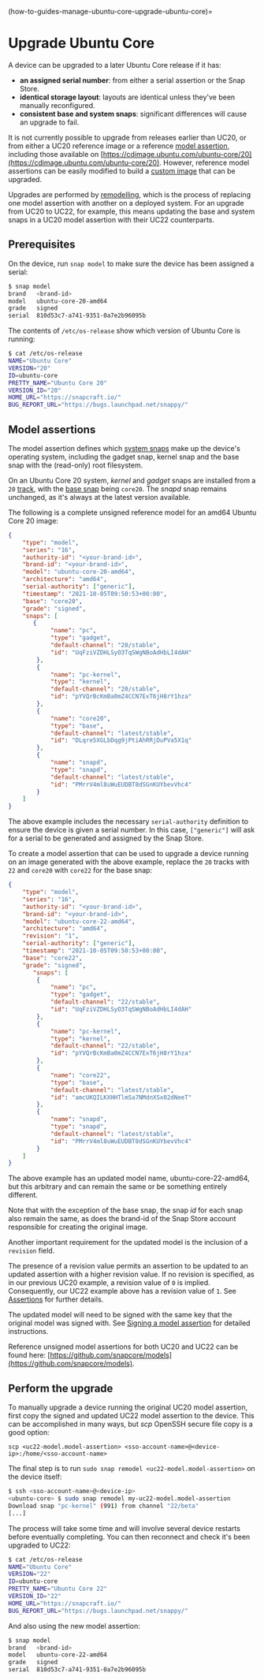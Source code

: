 (how-to-guides-manage-ubuntu-core-upgrade-ubuntu-core)=
# Upgrade Ubuntu Core

A device can be upgraded to a later Ubuntu Core release if it has:

- **an assigned serial number**: from either a serial assertion or the Snap Store.
- **identical storage layout**: layouts are identical unless they've been manually reconfigured.
- **consistent base and system snaps**: significant differences will cause an upgrade to fail.

It is not currently possible to upgrade from releases earlier than UC20, or from either a UC20 reference image or a reference [model assertion](/reference/assertions/model), including those available on [https://cdimage.ubuntu.com/ubuntu-core/20](https://cdimage.ubuntu.com/ubuntu-core/20). However, reference model assertions can be easily modified to build a [custom image](/tutorials/build-your-first-image/index) that can be upgraded. 

Upgrades are performed by [remodelling](/explanation/remodelling), which is the process of replacing one model assertion with another on a deployed system. For an upgrade from UC20 to UC22, for example, this means updating the base and system snaps in a UC20 model assertion with their UC22 counterparts.

## Prerequisites

On the device, run `snap model` to make sure the device has been assigned a serial:

```bash
$ snap model
brand   <brand-id>
model   ubuntu-core-20-amd64
grade   signed
serial  810d53c7-a741-9351-0a7e2b96095b
```

The contents of `/etc/os-release` show which version of Ubuntu Core is running:

```bash
$ cat /etc/os-release
NAME="Ubuntu Core"
VERSION="20"
ID=ubuntu-core
PRETTY_NAME="Ubuntu Core 20"
VERSION_ID="20"
HOME_URL="https://snapcraft.io/"
BUG_REPORT_URL="https://bugs.launchpad.net/snappy/"
```

## Model assertions

The model assertion defines which [system snaps](/explanation/core-elements/inside-ubuntu-core.md#ubuntu-core-snaps) make up the device's operating system, including the gadget snap, kernel snap and the base snap with the (read-only) root filesystem.

On an Ubuntu Core 20 system, _kernel_ and _gadget_ snaps are installed from a `20` [track](https://snapcraft.io/docs/channels#heading--tracks), with the [base snap](https://snapcraft.io/docs/base-snaps) being `core20`. The _snapd_ snap remains unchanged, as it's always at the latest version available.

The following is a complete unsigned reference model for an amd64 Ubuntu Core 20 image:

```json
{
    "type": "model",
    "series": "16",
    "authority-id": "<your-brand-id>",
    "brand-id": "<your-brand-id>",
    "model": "ubuntu-core-20-amd64",
    "architecture": "amd64",
    "serial-authority": ["generic"],
    "timestamp": "2021-10-05T09:50:53+00:00",
    "base": "core20",
    "grade": "signed",
    "snaps": [
       {
            "name": "pc",
            "type": "gadget",
            "default-channel": "20/stable",
            "id": "UqFziVZDHLSyO3TqSWgNBoAdHbLI4dAH"
        },
        {
            "name": "pc-kernel",
            "type": "kernel",
            "default-channel": "20/stable",
            "id": "pYVQrBcKmBa0mZ4CCN7ExT6jH8rY1hza"
        },
        {
            "name": "core20",
            "type": "base",
            "default-channel": "latest/stable",
            "id": "DLqre5XGLbDqg9jPtiAhRRjDuPVa5X1q"
        },
        {
            "name": "snapd",
            "type": "snapd",
            "default-channel": "latest/stable",
            "id": "PMrrV4ml8uWuEUDBT8dSGnKUYbevVhc4"
        }
    ]
}
```

The above example includes the necessary `serial-authority` definition to ensure the device is given a serial number. In this case, `["generic"]` will ask for a serial to be generated and assigned by the Snap Store.

To create a model assertion that can be used to upgrade a device running on an image generated with the above example, replace the `20` tracks with `22` and `core20` with `core22` for the base snap:

```json
{
    "type": "model",
    "series": "16",
    "authority-id": "<your-brand-id>",
    "brand-id": "<your-brand-id>",
    "model": "ubuntu-core-22-amd64",
    "architecture": "amd64",
    "revision": "1",
    "serial-authority": ["generic"],
    "timestamp": "2021-10-05T09:50:53+00:00",
    "base": "core22",
    "grade": "signed",
       "snaps": [
        {
            "name": "pc",
            "type": "gadget",
            "default-channel": "22/stable",
            "id": "UqFziVZDHLSyO3TqSWgNBoAdHbLI4dAH"
        },
        {
            "name": "pc-kernel",
            "type": "kernel",
            "default-channel": "22/stable",
            "id": "pYVQrBcKmBa0mZ4CCN7ExT6jH8rY1hza"
        },
        {
            "name": "core22",
            "type": "base",
            "default-channel": "latest/stable",
            "id": "amcUKQILKXHHTlmSa7NMdnXSx02dNeeT"
        },
        {
            "name": "snapd",
            "type": "snapd",
            "default-channel": "latest/stable",
            "id": "PMrrV4ml8uWuEUDBT8dSGnKUYbevVhc4"
        }
    ]
}
```

The above example has an updated model name, ubuntu-core-22-amd64, but this arbitrary and can remain the same or be something entirely different.

Note that with the exception of the base snap, the snap _id_ for each snap also remain the same, as does the brand-id of the Snap Store account responsible for creating the original image.

Another important requirement for the updated model is the inclusion of a `revision` field.

The presence of a revision value permits an assertion to be updated to an updated assertion with a higher revision value. If no revision is specified, as in our previous UC20 example, a revision value of `0` is implied. Consequently, our UC22 example above has a revision value of `1`. See [Assertions](/reference/assertions/index) for further details.

The updated model will need to be signed with the same key that the original model was signed with. See [Signing a model assertion](/tutorials/build-your-first-image/sign-the-model) for detailed instructions.

Reference unsigned model assertions for both UC20 and UC22 can be found here: [https://github.com/snapcore/models](https://github.com/snapcore/models).

## Perform the upgrade

To manually upgrade a device running the original UC20 model assertion, first copy the signed and updated UC22 model assertion to the device. This can be accomplished in many ways, but _scp_ OpenSSH secure file copy is a good option:

```
scp <uc22-model.model-assertion> <sso-account-name>@<device-ip>:/home/<sso-account-name>
```

The final step is to run `sudo snap remodel <uc22-model.model-assertion>` on the device itself:

```bash
$ ssh <sso-account-name>@<device-ip>
<ubuntu-core> $ sudo snap remodel my-uc22-model.model-assertion
Download snap "pc-kernel" (991) from channel "22/beta"
[...]
```

The process will take some time and will involve several device restarts before eventually completing. You can then reconnect and check it's been upgraded to UC22:

```bash
$ cat /etc/os-release
NAME="Ubuntu Core"
VERSION="22"
ID=ubuntu-core
PRETTY_NAME="Ubuntu Core 22"
VERSION_ID="22"
HOME_URL="https://snapcraft.io/"
BUG_REPORT_URL="https://bugs.launchpad.net/snappy/"
```

And also using the new model assertion:

```bash
$ snap model
brand   <brand-id>
model   ubuntu-core-22-amd64
grade   signed
serial  810d53c7-a741-9351-0a7e2b96095b
```

